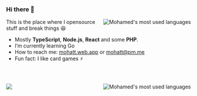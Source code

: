 ### Hi there 👋

<picture>
  <source media="(prefers-color-scheme: dark)" srcset="https://github-readme-stats.vercel.app/api/top-langs/?username=mohatt&count_private=true&show_icons=true&hide_title=&langs_count=8&layout=compact&theme=github_dark_dimmed">
  <img alt="Mohamed's most used languages" src="https://github-readme-stats.vercel.app/api/top-langs/?username=mohatt&count_private=true&show_icons=true&hide_title=&langs_count=8&layout=compact&theme=default" align="right" />
</picture>

This is the place where I opensource stuff and break things 😆

- Mostly **TypeScript**, **Node.js**, **React** and some **PHP**.
- I’m currently learning Go
- How to reach me: [mohatt.web.app](https://mohatt.web.app) or mohatt@pm.me
- Fun fact: I like card games ⚡

###
&nbsp;
&nbsp;

<picture>
  <source media="(prefers-color-scheme: dark)" srcset="https://github-readme-stats.vercel.app/api?username=mohatt&count_private=true&show_icons=true&custom_title=Activity&theme=github_dark_dimmed">
  <img alt="Mohamed's most used languages" src="https://github-readme-stats.vercel.app/api?username=mohatt&count_private=true&show_icons=true&custom_title=Activity&theme=default" align="right" />
</picture>

![](https://hit.yhype.me/github/profile?user_id=348753)
